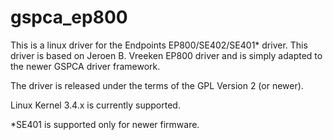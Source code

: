 gspca_ep800
===========

This is a linux driver for the Endpoints EP800/SE402/SE401* driver.  This driver is based on Jeroen B. Vreeken 
EP800 driver and is simply adapted to the newer GSPCA driver framework.

The driver is released under the terms of the GPL Version 2 (or newer).

Linux Kernel 3.4.x is currently supported.

*SE401 is supported only for newer firmware.